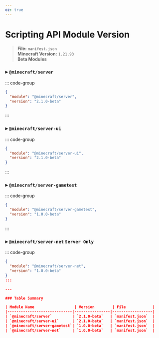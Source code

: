 ```yaml
---
oz: true
---
```


# Scripting API Module Version

> **File:** `manifest.json`  
> **Minecraft Version:** `1.21.93`  
> **Beta Modules**

### ▸ `@minecraft/server`
::: code-group
```json [manifest.json]
{
  "module": "@minecraft/server",
  "version": "2.1.0-beta"
}
```
:::

### ▸ `@minecraft/server-ui`
::: code-group
```json [mainfest.json]
{
  "module": "@minecraft/server-ui",
  "version": "2.1.0-beta"
}
```
:::

### ▸ `@minecraft/server-gametest`
::: code-group
```json [mainfest.json]
{
  "module": "@minecraft/server-gametest",
  "version": "1.0.0-beta"
}
```
:::

### ▸ `@minecraft/server-net` `Server Only`

::: code-group
```json [manifest.json]
{
  "module": "@minecraft/server-net",
  "version": "1.0.0-beta"
}
:::

---

### Table Summary

| Module Name                  | Version        | File            |
|-----------------------------|----------------|------------------|
| `@minecraft/server`         | `2.1.0-beta`   | `manifest.json`  |
| `@minecraft/server-ui`      | `2.1.0-beta`   | `manifest.json`  |
| `@minecraft/server-gametest`| `1.0.0-beta`   | `manifest.json`  |
| `@minecraft/server-net`     | `1.0.0-beta`   | `manifest.json`  |
